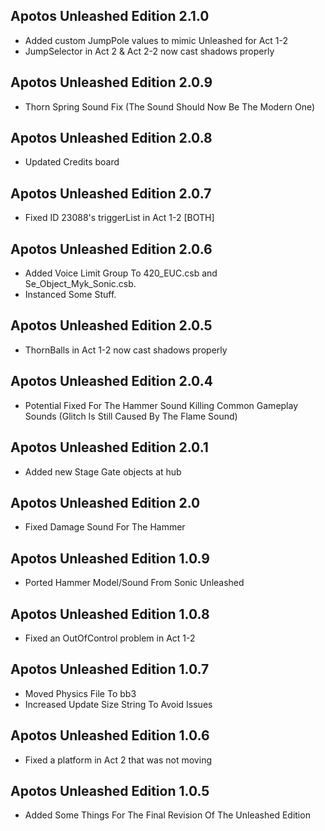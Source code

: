 ## Apotos Unleashed Edition 2.1.0

- Added custom JumpPole values to mimic Unleashed for Act 1-2
- JumpSelector in Act 2 & Act 2-2 now cast shadows properly


## Apotos Unleashed Edition 2.0.9

- Thorn Spring Sound Fix (The Sound Should Now Be The Modern One)

## Apotos Unleashed Edition 2.0.8

- Updated Credits board

## Apotos Unleashed Edition 2.0.7

- Fixed ID 23088's triggerList in Act 1-2 [BOTH]

## Apotos Unleashed Edition 2.0.6

- Added Voice Limit Group To 420_EUC.csb and Se_Object_Myk_Sonic.csb.
- Instanced Some Stuff.



## Apotos Unleashed Edition 2.0.5

- ThornBalls in Act 1-2 now cast shadows properly


## Apotos Unleashed Edition 2.0.4

- Potential Fixed For The Hammer Sound Killing Common Gameplay Sounds (Glitch Is Still Caused By The Flame Sound)


## Apotos Unleashed Edition 2.0.1

- Added new Stage Gate objects at hub


## Apotos Unleashed Edition 2.0

- Fixed Damage Sound For The Hammer


## Apotos Unleashed Edition 1.0.9

- Ported Hammer Model/Sound From Sonic Unleashed


## Apotos Unleashed Edition 1.0.8

- Fixed an OutOfControl problem in Act 1-2


## Apotos Unleashed Edition 1.0.7

- Moved Physics File To bb3 
- Increased Update Size String To Avoid Issues


## Apotos Unleashed Edition 1.0.6

- Fixed a platform in Act 2 that was not moving


## Apotos Unleashed Edition 1.0.5

- Added Some Things For The Final Revision Of The Unleashed Edition